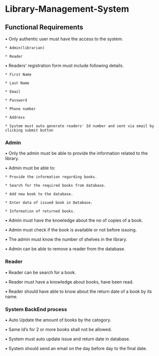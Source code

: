 # Library-Management-System

## Functional Requirements
 
• Only authentic user must have the access to the system.
  
    * Admin(librarian) 
    
    * Reader
        
• Readers' registration form must include following details.

    * First Name
    
    * Last Name
    
    * Email
    
    * Password
    
    * Phone number
    
    * Address
    
    * System must auto generate readers' Id number and sent via email by clicking submit button
    
        
    
### Admin
  
• Only the admin must be able to provide the information related to the library.

• Admin must be able to:

    * Provide the information regarding books.

    * Search for the required books from database.

    * Add new book to the database.

    * Enter data of issued book in Database.

    * Information of returned books.

• Admin must have the knowledge about the no of copies of a book.

• Admin must check if the book is available or not before issuing.

• The admin must know the number of shelves in the library.

• Admin can be able to remove a reader from the database.


### Reader

 • Reader can be search for a book.
 
 • Reader must have a knowledge about books, have been read.
 
 • Reader should have able to know about the return date of a book by its name.
 

### System BackEnd process

 • Auto Update the amount of books by the catogory.
   
 • Same Id’s for 2 or more books shall not be allowed.
 
 • System must auto update issue and return date in database.
 
 • System should send an email on the day before day to the final date.
     
 
   
